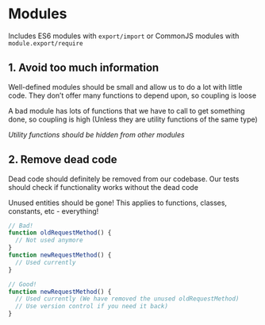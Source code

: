 # Modules

Includes ES6 modules with `export/import` or CommonJS modules with `module.export/require`

## 1. Avoid too much information

Well-defined modules should be small and allow us to do a lot with little code. They don’t offer many functions to depend upon, so coupling is loose

A bad module has lots of functions that we have to call to get something done, so coupling is high (Unless they are utility functions of the same type)

_Utility functions should be hidden from other modules_

## 2. Remove dead code

Dead code should definitely be removed from our codebase. Our tests should check if functionality works without the dead code

Unused entities should be gone! This applies to functions, classes, constants, etc - everything!

```javascript
// Bad!
function oldRequestMethod() { 
  // Not used anymore
}
function newRequestMethod() { 
  // Used currently
}

// Good!
function newRequestMethod() { 
  // Used currently (We have removed the unused oldRequestMethod)
  // Use version control if you need it back)
}
```




